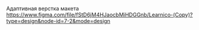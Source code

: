 Адаптивная верстка макета https://www.figma.com/file/fStD6jM4HJaocbMiHDGGnb/Learnico-(Copy)?type=design&node-id=7-2&mode=design
